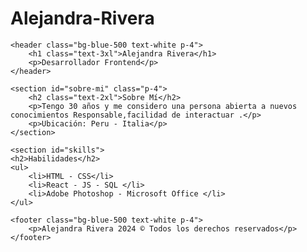 # Alejandra-Rivera
<!DOCTYPE html>
<html lang="es">
<head>
    <meta charset="UTF-8">
    <meta name="viewport" content="width=device-width, initial-scale=1.0">
    <title>Mi Portafolio</title>
     <link rel="stylesheet" href="style.css">
</head>
<body class="bg-gray-100">

    <header class="bg-blue-500 text-white p-4">
        <h1 class="text-3xl">Alejandra Rivera</h1>
        <p>Desarrollador Frontend</p>
    </header>

    <section id="sobre-mi" class="p-4">
        <h2 class="text-2xl">Sobre Mí</h2>
        <p>Tengo 30 años y me considero una persona abierta a nuevos conocimientos Responsable,facilidad de interactuar .</p>
        <p>Ubicación: Peru - Italia</p>
    </section>

    <section id="skills">
    <h2>Habilidades</h2>
    <ul>
        <li>HTML - CSS</li>
        <li>React - JS - SQL </li>
        <li>Adobe Photoshop - Microsoft Office </li>
    </ul>
</section>

    <footer class="bg-blue-500 text-white p-4">
        <p>Alejandra Rivera 2024 © Todos los derechos reservados</p>
    </footer>

</body>
</html>
